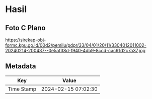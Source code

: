 # Hasil

## Foto C Plano

https://sirekap-obj-formc.kpu.go.id/00d2/pemilu/pdpr/33/04/01/20/11/3304012011002-20240214-200437--0e5af38d-f940-4db9-8ccd-cac91d2c7a37.jpg


## Metadata

| Key        | Value               |
| ---------- | ------------------- |
| Time Stamp | 2024-02-15 07:02:30 |



